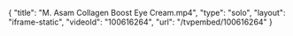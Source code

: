 {
    "title": "M. Asam Collagen Boost Eye Cream.mp4",
    "type": "solo",
    "layout": "iframe-static",
    "videoId": "100616264",
    "url": "\/tvpembed\/100616264"
}